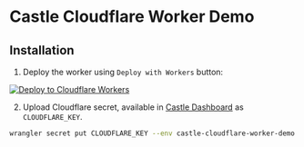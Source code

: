 # Castle Cloudflare Worker Demo

## Installation

1. Deploy the worker using `Deploy with Workers` button:

[![Deploy to Cloudflare Workers](https://deploy.workers.cloudflare.com/button)](https://deploy.workers.cloudflare.com/?url=https://github.com/castle/cloudflare-worker-demo)

2. Upload Cloudflare secret, available in [Castle Dashboard](https://dashboard.castle.io/settings/general) as `CLOUDFLARE_KEY`.

```bash
wrangler secret put CLOUDFLARE_KEY --env castle-cloudflare-worker-demo
```
